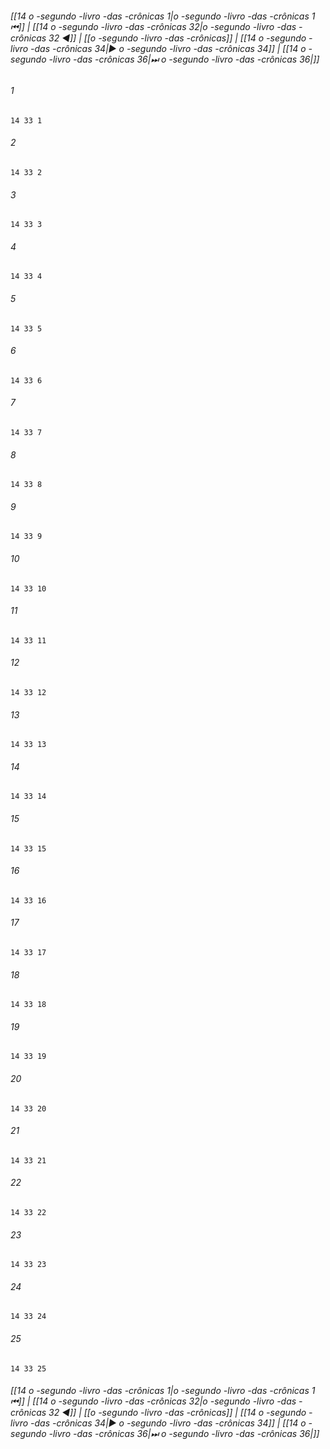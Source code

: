 
###### [[14 o -segundo -livro -das -crônicas 1|o -segundo -livro -das -crônicas 1 ⏮]] | [[14 o -segundo -livro -das -crônicas 32|o -segundo -livro -das -crônicas 32 ◀]] | [[o -segundo -livro -das -crônicas]] | [[14 o -segundo -livro -das -crônicas 34|▶ o -segundo -livro -das -crônicas 34]] | [[14 o -segundo -livro -das -crônicas 36|⏭ o -segundo -livro -das -crônicas 36|]]

###### 1
``` verse
14 33 1 
```
###### 2
``` verse
14 33 2 
```
###### 3
``` verse
14 33 3 
```
###### 4
``` verse
14 33 4 
```
###### 5
``` verse
14 33 5 
```
###### 6
``` verse
14 33 6 
```
###### 7
``` verse
14 33 7 
```
###### 8
``` verse
14 33 8 
```
###### 9
``` verse
14 33 9 
```
###### 10
``` verse
14 33 10 
```
###### 11
``` verse
14 33 11 
```
###### 12
``` verse
14 33 12 
```
###### 13
``` verse
14 33 13 
```
###### 14
``` verse
14 33 14 
```
###### 15
``` verse
14 33 15 
```
###### 16
``` verse
14 33 16 
```
###### 17
``` verse
14 33 17 
```
###### 18
``` verse
14 33 18 
```
###### 19
``` verse
14 33 19 
```
###### 20
``` verse
14 33 20 
```
###### 21
``` verse
14 33 21 
```
###### 22
``` verse
14 33 22 
```
###### 23
``` verse
14 33 23 
```
###### 24
``` verse
14 33 24 
```
###### 25
``` verse
14 33 25 
```

###### [[14 o -segundo -livro -das -crônicas 1|o -segundo -livro -das -crônicas 1 ⏮]] | [[14 o -segundo -livro -das -crônicas 32|o -segundo -livro -das -crônicas 32 ◀]] | [[o -segundo -livro -das -crônicas]] | [[14 o -segundo -livro -das -crônicas 34|▶ o -segundo -livro -das -crônicas 34]] | [[14 o -segundo -livro -das -crônicas 36|⏭ o -segundo -livro -das -crônicas 36|]]

